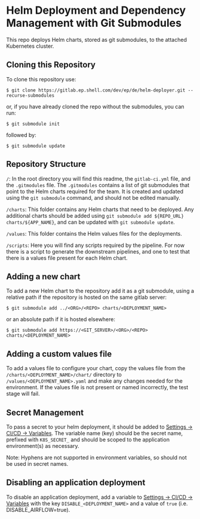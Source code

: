 # Helm Deployment and Dependency Management with Git Submodules

This repo deploys Helm charts, stored as git submodules, to the attached Kubernetes cluster.

## Cloning this Repository

To clone this repository use:

`$ git clone https://gitlab.ep.shell.com/dev/ep/de/helm-deployer.git --recurse-submodules`

or, if you have already cloned the repo without the submodules, you can run:

`$ git submodule init` 

followed by:

`$ git submodule update`

## Repository Structure

`/`: In the root directory you will find this readme, the `gitlab-ci.yml` file, and the `.gitmodules` file. The `.gitmodules` contains a list of git submodules that point to the Helm charts required for the team. It is created and updated using the `git submodule` command, and should not be edited manually.

`/charts`: This folder contains any Helm charts that need to be deployed. Any additional charts should be added using `git submodule add ${REPO_URL} charts/${APP_NAME}`, and can be updated with `git submodule update`.

`/values`: This folder contains the Helm values files for the deployments.

`/scripts`: Here you will find any scripts required by the pipeline. For now there is a script to generate the downstream pipelines, and one to test that there is a values file present for each Helm chart.

## Adding a new chart

To add a new Helm chart to the repository add it as a git submodule, using a relative path if the repository is hosted on the same gitlab server:

`$ git submodule add ../<ORG>/<REPO> charts/<DEPLOYMENT_NAME>`

or an absolute path if it is hosted elsewhere:

`$ git submodule add https://<GIT_SERVER>/<ORG>/<REPO> charts/<DEPLOYMENT_NAME>`

## Adding a custom values file

To add a values file to configure your chart, copy the values file from the `/charts/<DEPLOYMENT_NAME>/chart/` directory to `/values/<DEPLOYMENT_NAME>.yaml` and make any changes needed for the environment. If the values file is not present or named incorrectly, the test stage will fail.

## Secret Management

To pass a secret to your helm deployment, it should be added to [Settings -> CI/CD -> Variables](https://gitlab.ep.shell.com/dev/ep/de/helm-deployer/-/settings/ci_cd). The variable name (key) should be the secret name, prefixed with `K8S_SECRET_` and should be scoped to the application environment(s) as necessary.

Note: Hyphens are not supported in environment variables, so should not be used in secret names.

## Disabling an application deployment

To disable an application deployment, add a variable to [Settings -> CI/CD -> Variables](https://gitlab.ep.shell.com/dev/ep/de/helm-deployer/-/settings/ci_cd) with the key `DISABLE_<DEPLOYMENT_NAME>` and a value of `true` (i.e. DISABLE_AIRFLOW=true).
